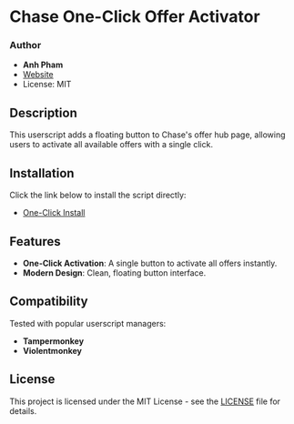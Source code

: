 # Chase One-Click Offer Activator

### Author

- **Anh Pham**
- [Website](https://anhpham.dev)
- License: MIT

## Description

This userscript adds a floating button to Chase's offer hub page, allowing users to activate all available offers with a single click.

## Installation

Click the link below to install the script directly:

- [One-Click Install](https://github.com/phuanh004/Chase-One-Click-Offer-Activator/raw/main/Chase-One-Click-Offer-Activator.user.js)

## Features

- **One-Click Activation**: A single button to activate all offers instantly.
- **Modern Design**: Clean, floating button interface.

## Compatibility

Tested with popular userscript managers:

- **Tampermonkey**
- **Violentmonkey**

## License

This project is licensed under the MIT License - see the [LICENSE](LICENSE) file for details.
